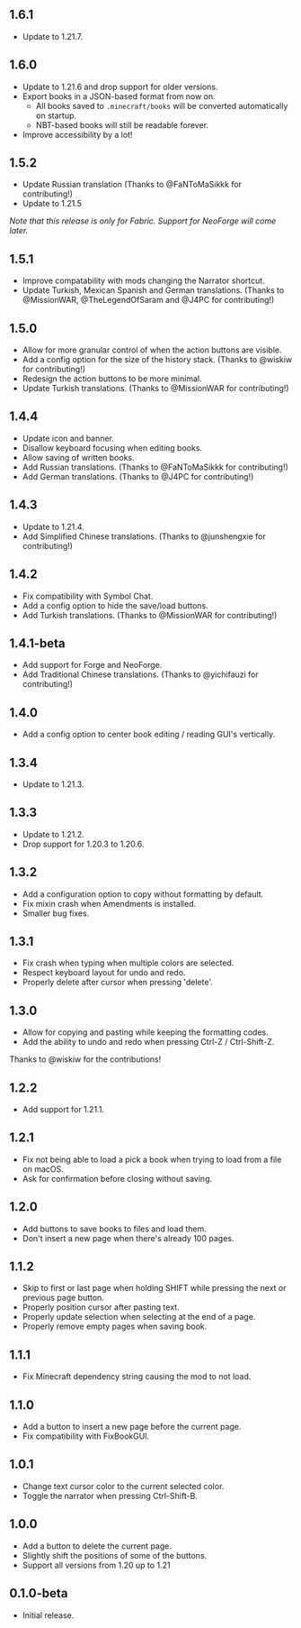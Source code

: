 ## 1.6.1

- Update to 1.21.7.

## 1.6.0

- Update to 1.21.6 and drop support for older versions.
- Export books in a JSON-based format from now on.
    - All books saved to `.minecraft/books` will be converted automatically on startup.
    - NBT-based books will still be readable forever.
- Improve accessibility by a lot!

## 1.5.2

- Update Russian translation (Thanks to @FaNToMaSikkk for contributing!)
- Update to 1.21.5

*Note that this release is only for Fabric. Support for NeoForge will come later.*

## 1.5.1

- Improve compatability with mods changing the Narrator shortcut.
- Update Turkish, Mexican Spanish and German translations. (Thanks to @MissionWAR, @TheLegendOfSaram and @J4PC for
  contributing!)

## 1.5.0

- Allow for more granular control of when the action buttons are visible.
- Add a config option for the size of the history stack. (Thanks to @wiskiw for contributing!)
- Redesign the action buttons to be more minimal.
- Update Turkish translations. (Thanks to @MissionWAR for contributing!)

## 1.4.4

- Update icon and banner.
- Disallow keyboard focusing when editing books.
- Allow saving of written books.
- Add Russian translations. (Thanks to @FaNToMaSikkk for contributing!)
- Add German translations. (Thanks to @J4PC for contributing!)

## 1.4.3

- Update to 1.21.4.
- Add Simplified Chinese translations. (Thanks to @junshengxie for contributing!)

## 1.4.2

- Fix compatibility with Symbol Chat.
- Add a config option to hide the save/load buttons.
- Add Turkish translations. (Thanks to @MissionWAR for contributing!)

## 1.4.1-beta

- Add support for Forge and NeoForge.
- Add Traditional Chinese translations. (Thanks to @yichifauzi for contributing!)

## 1.4.0

- Add a config option to center book editing / reading GUI's vertically.

## 1.3.4

- Update to 1.21.3.

## 1.3.3

- Update to 1.21.2.
- Drop support for 1.20.3 to 1.20.6.

## 1.3.2

- Add a configuration option to copy without formatting by default.
- Fix mixin crash when Amendments is installed.
- Smaller bug fixes.

## 1.3.1

- Fix crash when typing when multiple colors are selected.
- Respect keyboard layout for undo and redo.
- Properly delete after cursor when pressing 'delete'.

## 1.3.0

- Allow for copying and pasting while keeping the formatting codes.
- Add the ability to undo and redo when pressing Ctrl-Z / Ctrl-Shift-Z.

Thanks to @wiskiw for the contributions!

## 1.2.2

- Add support for 1.21.1.

## 1.2.1

- Fix not being able to load a pick a book when trying to load from a file on macOS.
- Ask for confirmation before closing without saving.

## 1.2.0

- Add buttons to save books to files and load them.
- Don't insert a new page when there's already 100 pages.

## 1.1.2

- Skip to first or last page when holding SHIFT while pressing the next or previous page button.
- Properly position cursor after pasting text.
- Properly update selection when selecting at the end of a page.
- Properly remove empty pages when saving book.

## 1.1.1

- Fix Minecraft dependency string causing the mod to not load.

## 1.1.0

- Add a button to insert a new page before the current page.
- Fix compatibility with FixBookGUI.

## 1.0.1

- Change text cursor color to the current selected color.
- Toggle the narrator when pressing Ctrl-Shift-B.

## 1.0.0

- Add a button to delete the current page.
- Slightly shift the positions of some of the buttons.
- Support all versions from 1.20 up to 1.21

## 0.1.0-beta

- Initial release.